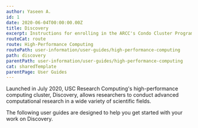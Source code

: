 ```yaml
---
author: Yaseen A.
id: 1
date: 2020-06-04T00:00:00.00Z
title: Discovery
excerpt: Instructions for enrolling in the ARCC's Condo Cluster Program and subscribing to computing and storage resources.
routeCat: route
route: High-Performance Computing
routePath: user-information/user-guides/high-performance-computing
path: discovery
parentPath: user-information/user-guides/high-performance-computing
cat: sharedTemplate
parentPage: User Guides
---
```

Launched in July 2020, USC Research Computing's high-performance computing cluster, Discovery, allows researchers to conduct advanced computational research in a wide variety of scientific fields.

The following user guides are designed to help you get started with your work on Discovery.

